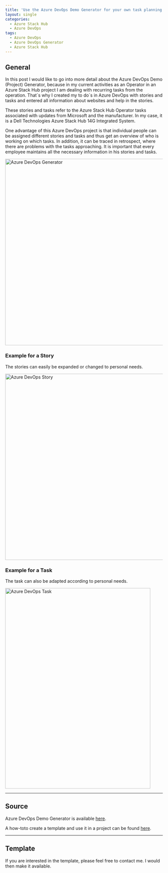 ```yaml
---
title: 'Use the Azure DevOps Demo Generator for your own task planning &#8211; creation of a template &#8211; #AzureStackHub'
layout: single
categories:
  - Azure Stack Hub
  - Azure DevOps
tags:
  - Azure DevOps
  - Azure DevOps Generator
  - Azure Stack Hub
---
```


## General

In this post I would like to go into more detail about the Azure DevOps Demo (Project) Generator, because in my current activities as an Operator in an Azure Stack Hub project I am dealing with recurring tasks from the operation. That´s why I created my to do´s in Azure DevOps with stories and tasks and entered all information about websites and help in the stories.

These stories and tasks refer to the Azure Stack Hub Operator tasks associated with updates from Microsoft and the manufacturer. In my case, it is a Dell Technologies Azure Stack Hub 14G Integrated System.

One advantage of this Azure DevOps project is that individual people can be assigned different stories and tasks and thus get an overview of who is working on which tasks. In addition, it can be traced in retrospect, where there are problems with the tasks approaching. It is important that every employee maintains all the necessary information in his stories and tasks.



<img loading="lazy" class="aligncenter size-full wp-image-243" src="https://azurestack.info/wp-content/uploads/2020/05/AzureDevOpsDemoGenerator.jpg" alt="Azure DevOps Generator" width="860" height="596" srcset="https://azurestack.info/wp-content/uploads/2020/05/AzureDevOpsDemoGenerator.jpg 860w, https://azurestack.info/wp-content/uploads/2020/05/AzureDevOpsDemoGenerator-300x208.jpg 300w, https://azurestack.info/wp-content/uploads/2020/05/AzureDevOpsDemoGenerator-768x532.jpg 768w" sizes="(max-width: 860px) 100vw, 860px" /> 



### Example for a Story

The stories can easily be expanded or changed to personal needs.

<img loading="lazy" class="aligncenter size-full wp-image-244" src="https://azurestack.info/wp-content/uploads/2020/05/AzureDevOpsStories.jpg" alt="Azure DevOps Story" width="698" height="595" srcset="https://azurestack.info/wp-content/uploads/2020/05/AzureDevOpsStories.jpg 698w, https://azurestack.info/wp-content/uploads/2020/05/AzureDevOpsStories-300x256.jpg 300w" sizes="(max-width: 698px) 100vw, 698px" /> 



### Example for a Task

The task can also be adapted according to personal needs.

<img loading="lazy" class="aligncenter size-full wp-image-245" src="https://azurestack.info/wp-content/uploads/2020/05/AzureDevOpsTasks.jpg" alt="Azure DevOps Task" width="464" height="641" srcset="https://azurestack.info/wp-content/uploads/2020/05/AzureDevOpsTasks.jpg 464w, https://azurestack.info/wp-content/uploads/2020/05/AzureDevOpsTasks-217x300.jpg 217w" sizes="(max-width: 464px) 100vw, 464px" /> 



* * *

## Source

Azure DevOps Demo Generator is available [here](https://azuredevopsdemogenerator.azurewebsites.net/).

A how-toto create a template and use it in a project can be found [here](https://vstsdemodata.visualstudio.com/AzureDevOpsDemoGenerator/_wiki/wikis/AzureDevOpsGenerator.wiki/58/Build-your-own-template).

* * *

## Template

If you are interested in the template, please feel free to contact me. I would then make it available.
